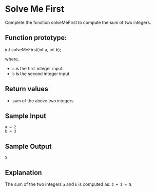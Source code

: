 # Solve Me First

Complete the function solveMeFirst to compute the sum of two integers.

## Function prototype:

int solveMeFirst(int a, int b);

where,

- `a` is the first integer input.
- `b` is the second integer input

## Return values

- sum of the above two integers

## Sample Input

```
a = 2
b = 3
```

## Sample Output

```
5
```

## Explanation

The sum of the two integers `a` and `b` is computed as: `2 + 3 = 5`.
